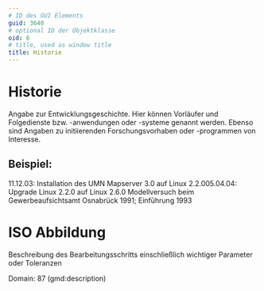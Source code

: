 ```yaml
---
# ID des GUI Elements
guid: 3640
# optional ID der Objektklasse
oid: 6
# title, used as window title
title: Historie
---
```


# Historie

Angabe zur Entwicklungsgeschichte. Hier können Vorläufer und Folgedienste bzw. -anwendungen oder -systeme genannt werden. Ebenso sind Angaben zu initiierenden Forschungsvorhaben oder -programmen von Interesse.

## Beispiel:

11.12.03: Installation des UMN Mapserver 3.0 auf Linux 2.2.005.04.04: Upgrade Linux 2.2.0 auf Linux 2.6.0 Modellversuch beim Gewerbeaufsichtsamt Osnabrück 1991; Einführung 1993

# ISO Abbildung

Beschreibung des Bearbeitungsschritts einschließlich wichtiger Parameter oder Toleranzen

Domain: 87 (gmd:description)
